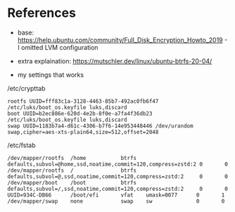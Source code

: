 # References
* base: https://help.ubuntu.com/community/Full_Disk_Encryption_Howto_2019 - I omitted LVM configuration
* extra explaination: https://mutschler.dev/linux/ubuntu-btrfs-20-04/ 


* my settings that works

/etc/crypttab
```
rootfs UUID=fff83c1a-3128-4463-85b7-492ac0fb6f47 /etc/luks/boot_os.keyfile luks,discard
boot UUID=b2ec886e-620d-4e2b-8f0e-a7fa4f36db23 /etc/luks/boot_os.keyfile luks,discard
swap UUID=1183b7a4-d61c-4306-b7f6-14e953448446 /dev/urandom swap,cipher=aes-xts-plain64,size=512,offset=2048
```

/etc/fstab
```
/dev/mapper/rootfs  /home           btrfs   defaults,subvol=@home,ssd,noatime,commit=120,compress=zstd:2 0       0
/dev/mapper/rootfs  /               btrfs   defaults,subvol=@,ssd,noatime,commit=120,compress=zstd:2     0       0
/dev/mapper/boot    /boot           btrfs   defaults,subvol=/,ssd,noatime,commit=120,compress=zstd:2     0       0
UUID=934C-DB66      /boot/efi       vfat    umask=0077      0       1
/dev/mapper/swap    none            swap    sw              0       0
```